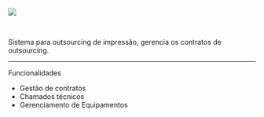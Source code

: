 ![](https://raw.githubusercontent.com/renatosans/contratos/master/img/admin/logo.png)

<br>

Sistema para outsourcing de impressão, gerencia os contratos de outsourcing.

<hr>

Funcionalidades
<ul>
  <li>Gestão de contratos</li>
  <li>Chamados técnicos</li>
  <li>Gerenciamento de Equipamentos</li>
</ul>

